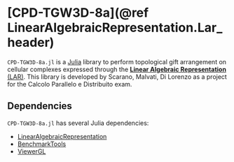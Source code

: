 # [CPD-TGW3D-8a](@ref LinearAlgebraicRepresentation.Lar_header)

`CPD-TGW3D-8a.jl` is a [Julia](http://julialang.org) library to perform topological gift arrangement on cellular complexes expressed through the [**Linear Algebraic Representation** (LAR)](./lar.html).
This library is developed by Scarano, Malvati, Di Lorenzo as a project for the Calcolo Parallelo e Distribuito exam.

## Dependencies

`CPD-TGW3D-8a.jl` has several Julia dependencies:

- [LinearAlgebraicRepresentation](https://cvdlab.github.io/LinearAlgebraicRepresentation.jl)
- [BenchmarkTools](https://github.com/JuliaCI/BenchmarkTools.jl)
- [ViewerGL](https://github.com/cvdlab/ViewerGL.jl)
